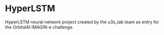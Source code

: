 # HyperLSTM
HyperLSTM neural network project created by the u3s_lab team as entry for the OrbitalAI IMAGIN-e challenge.
